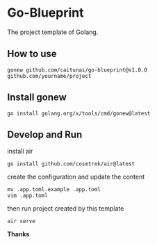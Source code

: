 # Go-Blueprint
The project template of Golang.

## How to use
```shell
gonew github.com/caitunai/go-blueprint@v1.0.0 github.com/yourname/project
```

## Install gonew
```shell
go install golang.org/x/tools/cmd/gonew@latest
```

## Develop and Run
install air
```shell
go install github.com/cosmtrek/air@latest
```
create the configuration and update the content
```shell
mv .app.toml.example .app.toml
vim .app.toml
```
then run project created by this template
```shell
air serve
```

**Thanks**
